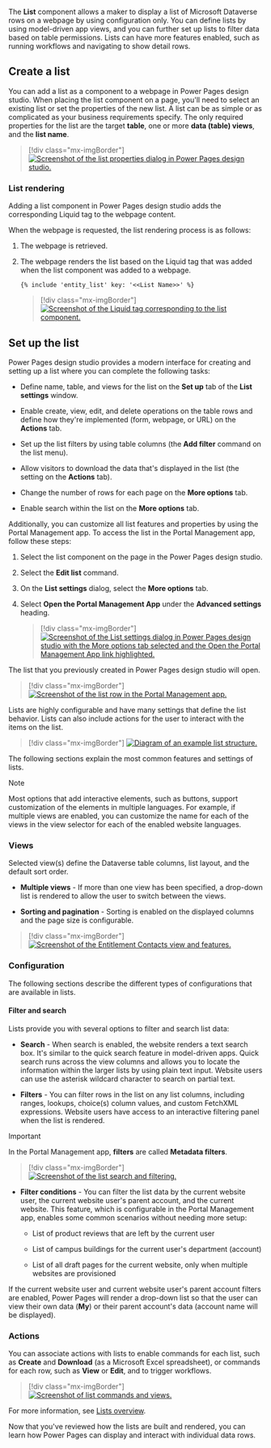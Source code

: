 The **List** component allows a maker to display a list of Microsoft Dataverse rows on a webpage by using configuration only. You can define lists by using model-driven app views, and you can further set up lists to filter data based on table permissions. Lists can have more features enabled, such as running workflows and navigating to show detail rows. 

## Create a list 

You can add a list as a component to a webpage in Power Pages design studio. When placing the list component on a page, you'll need to select an existing list or set the properties of the new list. A list can be as simple or as complicated as your business requirements specify. The only required properties for the list are the target **table**, one or more **data (table) views**, and the **list name**.

> [!div class="mx-imgBorder"]
> [![Screenshot of the list properties dialog in Power Pages design studio.](../media/list-design-studio.png)](../media/list-design-studio.png#lightbox)

### List rendering

Adding a list component in Power Pages design studio adds the corresponding Liquid tag to the webpage content.

When the webpage is requested, the list rendering process is as follows:

1. The webpage is retrieved.

1. The webpage renders the list based on the Liquid tag that was added when the list component was added to a webpage.

    ```twig
    {% include 'entity_list' key: '<<List Name>>' %}
    ```
    
    > [!div class="mx-imgBorder"]
    > [![Screenshot of the Liquid tag corresponding to the list component.](../media/list-liquid-tag.png)](../media/list-liquid-tag.png#lightbox)

## Set up the list

Power Pages design studio provides a modern interface for creating and setting up a list where you can complete the following tasks:

- Define name, table, and views for the list on the **Set up** tab of the **List settings** window.

- Enable create, view, edit, and delete operations on the table rows and define how they're implemented (form, webpage, or URL) on the **Actions** tab.

- Set up the list filters by using table columns (the **Add filter** command on the list menu).

- Allow visitors to download the data that's displayed in the list (the setting on the **Actions** tab).

- Change the number of rows for each page on the **More options** tab.

- Enable search within the list on the **More options** tab.

Additionally, you can customize all list features and properties by using the Portal Management app. To access the list in the Portal Management app, follow these steps:

1. Select the list component on the page in the Power Pages design studio.

1. Select the **Edit list** command. 

1. On the **List settings** dialog, select the **More options** tab.

1. Select **Open the Portal Management App** under the **Advanced settings** heading.

   > [!div class="mx-imgBorder"]
   > [![Screenshot of the List settings dialog in Power Pages design studio with the More options tab selected and the Open the Portal Management App link highlighted.](../media/list-more-options.png)](../media/list-more-options.png#lightbox)

The list that you previously created in Power Pages design studio will open.

> [!div class="mx-imgBorder"]
> [![Screenshot of the list row in the Portal Management app.](../media/list-portal-management-app.png)](../media/list-portal-management-app.png#lightbox)

Lists are highly configurable and have many settings that define the list behavior. Lists can also include actions for the user to interact with the items on the list.

> [!div class="mx-imgBorder"]
> [![Diagram of an example list structure.](../media/list-overview.png)](../media/list-overview.png#lightbox)

The following sections explain the most common features and settings of lists. 

> [!NOTE]
> Most options that add interactive elements, such as buttons, support customization of the elements in multiple languages. For example, if multiple views are enabled, you can customize the name for each of the views in the view selector for each of the enabled website languages.

### Views

Selected view(s) define the Dataverse table columns, list layout, and the default sort order. 

- **Multiple views** - If more than one view has been specified, a drop-down list is rendered to allow the user to switch between the views. 

- **Sorting and pagination** - Sorting is enabled on the displayed columns and the page size is configurable.

> [!div class="mx-imgBorder"]
> [![Screenshot of the Entitlement Contacts view and features.](../media/list-features.png)](../media/list-features.png#lightbox)

### Configuration

The following sections describe the different types of configurations that are available in lists.

#### Filter and search

Lists provide you with several options to filter and search list data:

- **Search** - When search is enabled, the website renders a text search box. It's similar to the quick search feature in model-driven apps. Quick search runs across the view columns and allows you to locate the information within the larger lists by using plain text input. Website users can use the asterisk wildcard character to search on partial text.

- **Filters** - You can filter rows in the list on any list columns, including ranges, lookups, choice(s) column values, and custom FetchXML expressions. Website users have access to an interactive filtering panel when the list is rendered. 

> [!IMPORTANT]
> In the Portal Management app, **filters** are called **Metadata filters**.

> [!div class="mx-imgBorder"]
> [![Screenshot of the list search and filtering.](../media/list-features-filtering.png)](../media/list-features-filtering.png#lightbox)

- **Filter conditions** - You can filter the list data by the current website user, the current website user's parent account, and the current website. This feature, which is configurable in the Portal Management app, enables some common scenarios without needing more setup:

    - List of product reviews that are left by the current user

    - List of campus buildings for the current user's department (account)

    - List of all draft pages for the current website, only when multiple websites are provisioned 

If the current website user and current website user's parent account filters are enabled, Power Pages will render a drop-down list so that the user can view their own data (**My**) or their parent account's data (account name will be displayed).

### Actions

You can associate actions with lists to enable commands for each list, such as **Create** and **Download** (as a Microsoft Excel spreadsheet), or commands for each row, such as **View** or **Edit**, and to trigger workflows.

> [!div class="mx-imgBorder"]
> [![Screenshot of list commands and views.](../media/list-features-commands.png)](../media/list-features-commands.png#lightbox)

For more information, see [Lists overview](/power-pages/configure/lists?azure-portal=true).

Now that you've reviewed how the lists are built and rendered, you can learn how Power Pages can display and interact with individual data rows.
